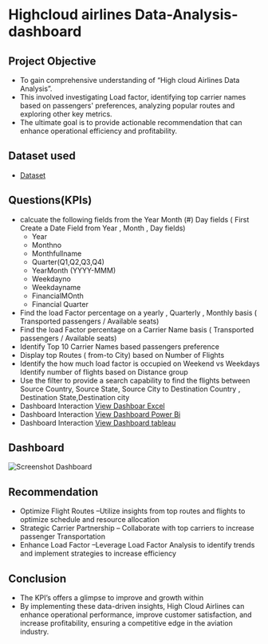 # Highcloud airlines Data-Analysis-dashboard
## Project Objective
-	To gain comprehensive understanding of “High cloud Airlines Data Analysis”.
-	This involved investigating Load factor, identifying top carrier names based on passengers' preferences, analyzing popular routes and exploring other key metrics.
-	The ultimate goal is to provide actionable recommendation that can enhance operational efficiency and profitability.

## Dataset used
- <a href="https://github.com/ANSHIKA284/Data-Analysis-dashboard/blob/main/Maindata_file%201.xlsb">Dataset</a>

## Questions(KPIs)
- calcuate the following fields from the Year Month (#) Day  fields ( First Create a Date Field from Year , Month , Day fields)
   -  Year
   -  Monthno
   -  Monthfullname
   -  Quarter(Q1,Q2,Q3,Q4)
   -  YearMonth (YYYY-MMM)
   -  Weekdayno
   -  Weekdayname
   -  FinancialMOnth
   -  Financial Quarter
-  Find the load Factor percentage on a yearly , Quarterly , Monthly basis ( Transported passengers / Available seats)
-  Find the load Factor percentage on a Carrier Name basis ( Transported passengers / Available seats)
-  Identify Top 10 Carrier Names based passengers preference 
-  Display top Routes ( from-to City) based on Number of Flights 
-	Identify the how much load factor is occupied on Weekend vs Weekdays
   Identify number of flights based on Distance group
-  Use the filter to provide a search capability to find the flights between Source Country, Source State, Source City to Destination Country , Destination State,Destination city
 - Dashboard Interaction <a href="https://github.com/ANSHIKA284/Data-Analysis-dashboard/blob/main/Screenshot%20Excel%20Dashboard.png">View Dashboar Excel</a>
 -  Dashboard Interaction <a href= "https://github.com/ANSHIKA284/Data-Analysis-dashboard/blob/main/Screenshot%20Power%20bi%20Dashboard.png">View Dashboard Power Bi</a>
-  Dashboard Interaction <a href= "https://github.com/ANSHIKA284/Data-Analysis-dashboard/blob/main/Screenshot%20Tableau%20Dashboard.png">View Dashboard tableau</a>
## Dashboard
![Screenshot Dashboard](https://github.com/user-attachments/assets/e70fc9df-5334-4781-a9f3-3f1b9300c895)

## Recommendation
-	Optimize Flight Routes –Utilize insights from top routes and flights to optimize schedule and resource allocation
- 	Strategic Carrier Partnership – Collaborate with top carriers to increase passenger Transportation
-  Enhance Load Factor –Leverage Load Factor Analysis to identify trends and implement strategies to increase efficiency 
## Conclusion
-	The KPI’s offers a glimpse to improve and growth within
-	By implementing these data-driven insights, High Cloud Airlines can enhance operational performance, improve customer satisfaction, and increase profitability, ensuring a competitive edge in the aviation industry.





